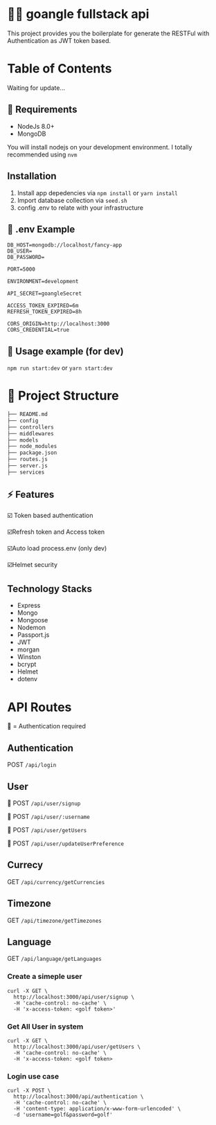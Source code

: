 # :ok_woman: goangle fullstack api
This project provides you the boilerplate for generate the RESTFul with Authentication as JWT token based.

# Table of Contents
Waiting for update...

## :panda_face: Requirements
- NodeJs 8.0+
- MongoDB

You will install nodejs on your development environment. I totally recommended using `nvm`

## Installation
1. Install app depedencies via `npm install`
or
`yarn install`
2. Import database collection via `seed.sh`
3. config .env to relate with your infrastructure

## :wrench: .env Example
```
DB_HOST=mongodb://localhost/fancy-app
DB_USER=
DB_PASSWORD=

PORT=5000

ENVIRONMENT=development

API_SECRET=goangleSecret

ACCESS_TOKEN_EXPIRED=6m
REFRESH_TOKEN_EXPIRED=8h

CORS_ORIGIN=http://localhost:3000
CORS_CREDENTIAL=true
```

## :bicyclist: Usage example (for dev)
`npm run start:dev`
or
`yarn start:dev`

# :open_file_folder: Project Structure

```sh
├── README.md
├── config
├── controllers
├── middlewares
├── models
├── node_modules
├── package.json
├── routes.js
├── server.js
├── services
```
## :zap: Features
:ballot_box_with_check: Token based authentication

:ballot_box_with_check:Refresh token and Access token

:ballot_box_with_check:Auto load process.env (only dev)

:ballot_box_with_check:Helmet security

## Technology Stacks
- Express
- Mongo
- Mongoose
- Nodemon
- Passport.js
- JWT
- morgan
- Winston
- bcrypt
- Helmet
- dotenv

# API Routes

:key: = Authentication required

## Authentication
POST `/api/login`

## User
:key: POST `/api/user/signup`

:key: POST `/api/user/:username`

:key: POST `/api/user/getUsers`

:key: POST `/api/user/updateUserPreference`

## Currecy
GET `/api/currency/getCurrencies`

## Timezone
GET `/api/timezone/getTimezones`

## Language
GET `/api/language/getLanguages`

### Create a simeple user
```
curl -X GET \
  http://localhost:3000/api/user/signup \
  -H 'cache-control: no-cache' \
  -H 'x-access-token: <golf token>'
```

### Get All User in system
```
curl -X GET \
  http://localhost:3000/api/user/getUsers \
  -H 'cache-control: no-cache' \
  -H 'x-access-token: <golf token>
```
### Login use case
```
curl -X POST \
  http://localhost:3000/api/authentication \
  -H 'cache-control: no-cache' \
  -H 'content-type: application/x-www-form-urlencoded' \
  -d 'username=golf&password=golf'
```